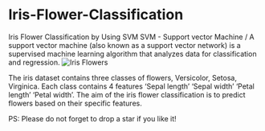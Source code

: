 # Iris-Flower-Classification
Iris Flower Classification by Using SVM 
SVM - Support vector Machine 
/
A support vector machine (also known as a support vector network) is a supervised machine learning algorithm that analyzes data for classification and regression.
![Iris Flowers](https://github.com/SakshiSarkate/Iris-Flower-Classification/assets/91774934/85d0e391-0a30-4a03-b99c-aca23b064d17)

The iris dataset contains three classes of flowers, Versicolor, Setosa, Virginica.
Each class contains 4 features
‘Sepal length’
‘Sepal width’
‘Petal length’
‘Petal width’. 
The aim of the iris flower classification is to predict flowers based on their specific features.

PS: Please do not forget to drop a star if you like it!
